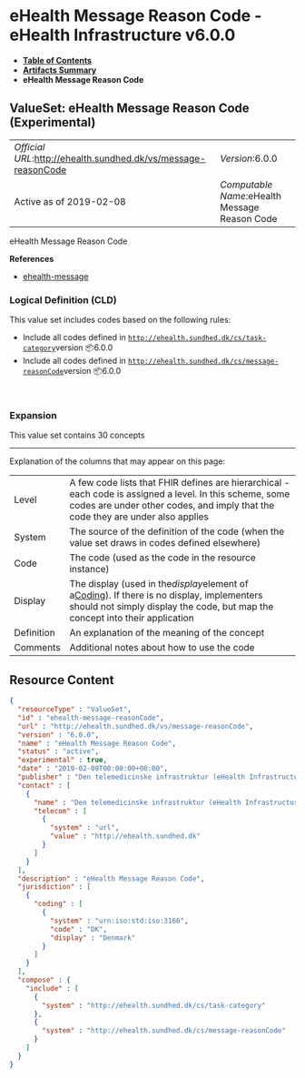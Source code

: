 # eHealth Message Reason Code - eHealth Infrastructure v6.0.0

* [**Table of Contents**](toc.md)
* [**Artifacts Summary**](artifacts.md)
* **eHealth Message Reason Code**

## ValueSet: eHealth Message Reason Code (Experimental) 

| | |
| :--- | :--- |
| *Official URL*:http://ehealth.sundhed.dk/vs/message-reasonCode | *Version*:6.0.0 |
| Active as of 2019-02-08 | *Computable Name*:eHealth Message Reason Code |

 
eHealth Message Reason Code 

 **References** 

* [ehealth-message](StructureDefinition-ehealth-message.md)

### Logical Definition (CLD)

This value set includes codes based on the following rules:

* Include all codes defined in [`http://ehealth.sundhed.dk/cs/task-category`](CodeSystem-ehealth-task-category.md)version 📦6.0.0
* Include all codes defined in [`http://ehealth.sundhed.dk/cs/message-reasonCode`](CodeSystem-ehealth-message-reasonCode.md)version 📦6.0.0

 

### Expansion

This value set contains 30 concepts

-------

 Explanation of the columns that may appear on this page: 

| | |
| :--- | :--- |
| Level | A few code lists that FHIR defines are hierarchical - each code is assigned a level. In this scheme, some codes are under other codes, and imply that the code they are under also applies |
| System | The source of the definition of the code (when the value set draws in codes defined elsewhere) |
| Code | The code (used as the code in the resource instance) |
| Display | The display (used in the*display*element of a[Coding](http://hl7.org/fhir/R4/datatypes.html#Coding)). If there is no display, implementers should not simply display the code, but map the concept into their application |
| Definition | An explanation of the meaning of the concept |
| Comments | Additional notes about how to use the code |



## Resource Content

```json
{
  "resourceType" : "ValueSet",
  "id" : "ehealth-message-reasonCode",
  "url" : "http://ehealth.sundhed.dk/vs/message-reasonCode",
  "version" : "6.0.0",
  "name" : "eHealth Message Reason Code",
  "status" : "active",
  "experimental" : true,
  "date" : "2019-02-08T00:00:00+00:00",
  "publisher" : "Den telemedicinske infrastruktur (eHealth Infrastructure)",
  "contact" : [
    {
      "name" : "Den telemedicinske infrastruktur (eHealth Infrastructure)",
      "telecom" : [
        {
          "system" : "url",
          "value" : "http://ehealth.sundhed.dk"
        }
      ]
    }
  ],
  "description" : "eHealth Message Reason Code",
  "jurisdiction" : [
    {
      "coding" : [
        {
          "system" : "urn:iso:std:iso:3166",
          "code" : "DK",
          "display" : "Denmark"
        }
      ]
    }
  ],
  "compose" : {
    "include" : [
      {
        "system" : "http://ehealth.sundhed.dk/cs/task-category"
      },
      {
        "system" : "http://ehealth.sundhed.dk/cs/message-reasonCode"
      }
    ]
  }
}

```
